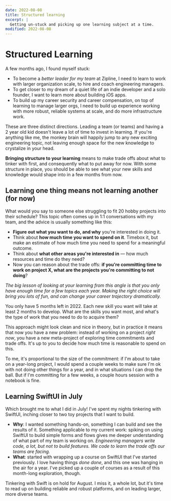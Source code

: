 ```yaml
---
date: 2022-08-08
title: Structured learning
excerpt: |
  Getting un-stuck and picking up one learning subject at a time.
modified: 2022-08-08
---
```


# Structured Learning

A few months ago, I found myself stuck:
- To become a *better leader for my team* at Zipline, I need to learn to work with larger organization scale, to hire and coach engineering managers.
- To get closer to my dream of a quiet life of an indie developer and a solo founder, I want to learn more about building iOS apps.
- To build up my career security and career compensation, on top of learning to manage larger orgs, I need to build up experience working with more robust, reliable systems at scale, and do more infrastructure work.

These are three distinct directions. Leading a team (or teams) and having a 2 year old kid doesn't leave a lot of time to invest in learning. If you're anything like me, the monkey brain will happily jump to any new exciting engineering topic, not leaving enough space for the new knowledge to crystalize in your head.

**Bringing structure to your learning** means to make trade offs about what to tinker with first, and consequently what to put away for now. With some structure in place, you should be able to see what your new skills and knowledge would shape into in a few months from now.


## Learning one thing means not learning another (for now)

What would you say to someone else struggling to fit 20 hobby projects into their schedule? This topic often comes up in 1:1 conversations with my team, and the advice is usually something like this:
- **Figure out what you want to do, and why** you're interested in doing it.
- Think about **how much time you want to spend on it**. Timebox it, but make an estimate of how much time you need to spend for a meaningful outcome.
- Think about **what other areas you're interested in** — how much resources and time do they need?
- Now you can reason about the trade offs: **if you're committing time to work on project X, what are the projects you're committing to not doing**?

*The big lesson of looking at your learning from this angle is that you only have enough time for a few topics each year. Making the right choice will bring you lots of fun, and can change your career trajectory dramatically.*

<Callout>You only have 5 months left in 2022. Each new skill you want will take at least 2 months to develop. What are the skills you want most, and what's the type of work that you need to do to acquire them?</Callout>

This approach might look clean and nice in theory, but in practice it means that now you have a new problem: instead of working on a project _right now_, you have a new meta-project of exploring time commitments and trade offs. It's up to you to decide how much time is reasonable to spend on this.

To me, it's proportional to the size of the commitment: if I'm about to take on a year-long project, I would spend a couple weeks to make sure I'm ok with not doing other things for a year, and in what situations I can drop the ball. But if I'm committing for a few weeks, a couple hours session with a notebook is fine.

## Learning SwiftUI in July

Which brought me to what I did in July! I've spent my nights tinkering with SwiftUI, inching closer to two toy projects that I want to build.

- **Why**: I wanted something hands-on, something I can build and see the results of it. Something applicable to my current work: spiking on using SwiftUI to build simple forms and flows gives me deeper understanding of what part of my team is working on. *Engineering managers write code, a lot, but not to build features. We code to learn the trade offs our teams are facing.*
- **What**: started with wrapping up a course on SwiftUI that I've started previously. I love having things _done done_, and this one was hanging in the air for a year. I've picked up a couple of courses as a result of this month-long exploration, though.

Tinkering with Swift is on hold for August. I miss it, a whole lot, but it's time to read up on building reliable and robust platforms, and on leading larger, more diverse teams.
